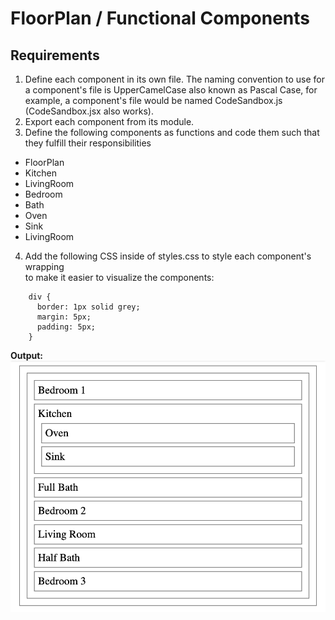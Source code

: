 

# FloorPlan / Functional Components

## Requirements
  1. Define each component in its own file. The naming convention to use for a component's file is UpperCamelCase also known as Pascal Case, for example, a <CodeSandbox> component's file would be named CodeSandbox.js (CodeSandbox.jsx also works).
  2. Export each component from its module.
  3. Define the following components as functions and code them such that they fulfill their responsibilities
  - FloorPlan
  - Kitchen
  - LivingRoom
  - Bedroom
  - Bath
  - Oven
  - Sink
  - LivingRoom
  4. Add the following CSS inside of styles.css to style each component's wrapping <div> to make it easier to visualize the components:
  
<!-- --->
        div {
          border: 1px solid grey;
          margin: 5px;
          padding: 5px;
        }
  
  <strong>Output:</strong>
  <br>
  <img src="./floorplan.png"/>
